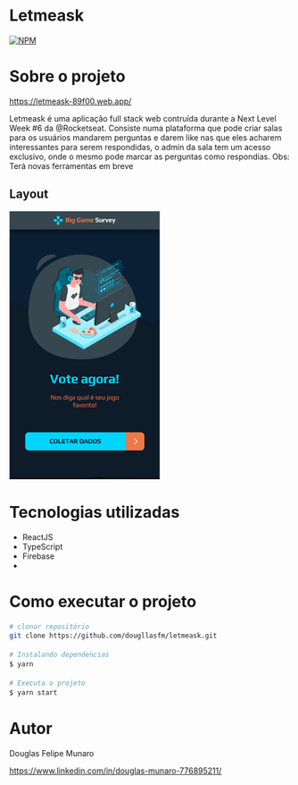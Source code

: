 # Letmeask
[![NPM](https://img.shields.io/npm/l/react)](https://github.com/dougllasfm/letmeask/blob/main/LICENSE) 

# Sobre o projeto

https://letmeask-89f00.web.app/

Letmeask é uma aplicação full stack web contruída durante a Next Level Week #6 da @Rocketseat. Consiste numa plataforma que pode criar salas para os usuários mandarem perguntas e darem like nas que eles acharem interessantes para serem respondidas, o admin da sala tem um acesso exclusivo, onde o mesmo pode marcar as perguntas como respondias. Obs: Terá novas ferramentas em breve

## Layout 
![Tela inicial](https://github.com/acenelio/assets/raw/main/sds1/mobile1.png)

# Tecnologias utilizadas
- ReactJS
- TypeScript
- Firebase
- 
# Como executar o projeto

```bash
# clonar repositório
git clone https://github.com/dougllasfm/letmeask.git

# Instalando dependencias
$ yarn

# Executa o projeto
$ yarn start
```

# Autor

Douglas Felipe Munaro

https://www.linkedin.com/in/douglas-munaro-776895211/
